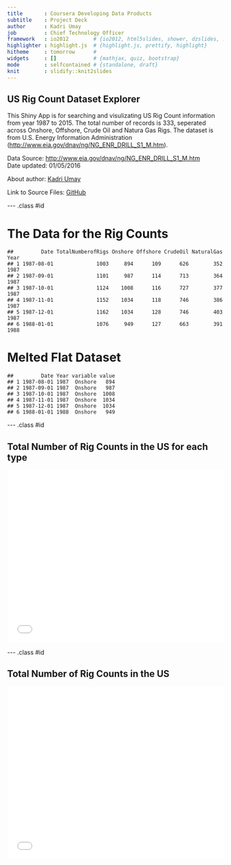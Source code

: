 ```yaml
---
title       : Coursera Developing Data Products
subtitle    : Project Deck
author      : Kadri Umay
job         : Chief Technology Officer
framework   : io2012        # {io2012, html5slides, shower, dzslides, ...}
highlighter : highlight.js  # {highlight.js, prettify, highlight}
hitheme     : tomorrow      # 
widgets     : []            # {mathjax, quiz, bootstrap}
mode        : selfcontained # {standalone, draft}
knit        : slidify::knit2slides
---
```


## US Rig Count Dataset Explorer  

This Shiny App is for searching and visulizating US Rig Count information from year 1987 to 2015. The total number of records is 333, seperated across Onshore, Offshore, Crude Oil and Natura Gas Rigs.
The dataset is from U.S. Energy Information Administration (http://www.eia.gov/dnav/ng/NG_ENR_DRILL_S1_M.htm).  

Data Source: http://www.eia.gov/dnav/ng/NG_ENR_DRILL_S1_M.htm  
Date updated: 01/05/2016
  
About author: [Kadri Umay](http://www.linkedin.com/in/kadriumay)

Link to Source Files: [GitHub](https://github.com/KadriUmay/Coursera-Developing-Data-Products)

--- .class #id 

# The Data for the Rig Counts

```
##         Date TotalNumberofRigs Onshore Offshore CrudeOil NaturalGas Year
## 1 1987-08-01              1003     894      109      626        352 1987
## 2 1987-09-01              1101     987      114      713        364 1987
## 3 1987-10-01              1124    1008      116      727        377 1987
## 4 1987-11-01              1152    1034      118      746        386 1987
## 5 1987-12-01              1162    1034      128      746        403 1987
## 6 1988-01-01              1076     949      127      663        391 1988
```
# Melted Flat Dataset


```
##         Date Year variable value
## 1 1987-08-01 1987  Onshore   894
## 2 1987-09-01 1987  Onshore   987
## 3 1987-10-01 1987  Onshore  1008
## 4 1987-11-01 1987  Onshore  1034
## 5 1987-12-01 1987  Onshore  1034
## 6 1988-01-01 1988  Onshore   949
```

--- .class #id 

## Total Number of Rig Counts in the US for each type

<iframe src=' assets/fig/unnamed-chunk-3-1.html ' scrolling='no' frameBorder='0' seamless class='rChart nvd3 ' id=iframe- chart6b4c4f2c481c ></iframe> <style>iframe.rChart{ width: 100%; height: 400px;}</style>

--- .class #id 

## Total Number of Rig Counts in the US

<iframe src=' assets/fig/unnamed-chunk-4-1.html ' scrolling='no' frameBorder='0' seamless class='rChart nvd3 ' id=iframe- chart6b4c2da4a85 ></iframe> <style>iframe.rChart{ width: 100%; height: 400px;}</style>


